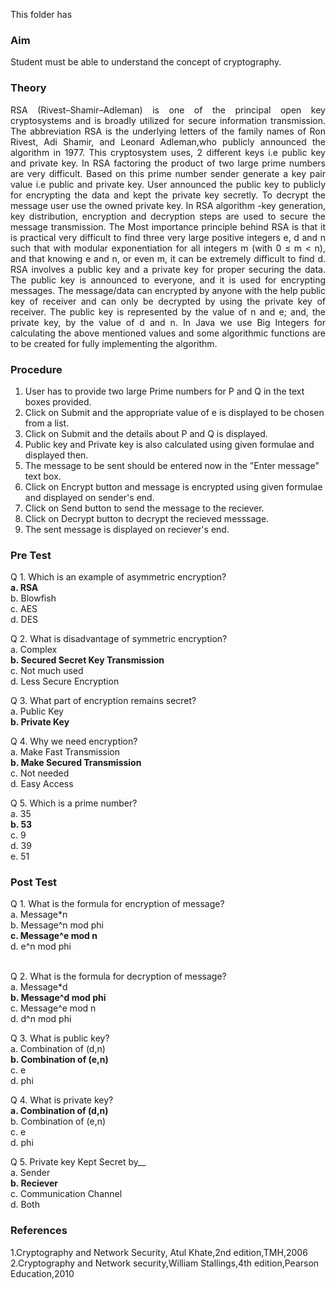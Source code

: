 This folder has <br>
### Aim<br>
Student must be able to understand the concept of cryptography.<br>

### Theory<br>
<div align="justify">RSA (Rivest–Shamir–Adleman) is one of the principal open key cryptosystems and is broadly utilized for secure information transmission. The abbreviation RSA is the underlying letters of the family names of Ron Rivest, Adi Shamir, and Leonard Adleman,who publicly announced the algorithm in 1977. This cryptosystem uses, 2 different keys i.e public key and private key. In RSA factoring the product of two large prime numbers are very difficult. Based on this prime number sender generate a key pair value i.e public and private key. User announced the public key to publicly for encrypting the data and kept the private key secretly. To decrypt the message user use the owned private key. In RSA algorithm -key generation, key distribution, encryption and decryption steps are used to secure the message transmission. The Most importance principle behind RSA is that it is practical very difficult to find three very large positive integers e, d and n such that with modular exponentiation for all integers m (with 0 ≤ m < n), and that knowing e and n, or even m, it can be extremely difficult to find d. RSA involves a public key and a private key for proper securing the data. The public key is announced to everyone, and it is used for encrypting messages. The message/data can encrypted by anyone with the help public key of receiver and can only be decrypted by using the private key of receiver. The public key is represented by the value of n and e; and, the private key, by the value of d and n. In Java we use Big Integers for calculating the above mentioned values and some algorithmic functions are to be created for fully implementing the algorithm.<br></div>

### Procedure<br>
1. User has to provide two large Prime numbers for P and Q in the text boxes provided.<br>
2. Click on Submit and the appropriate value of e is displayed to be chosen from a list.<br>
3. Click on Submit and the details about P and Q is displayed.<br>
4. Public key and Private key is also calculated using given formulae and displayed then.<br>
5. The message to be sent should be entered now in the "Enter message" text box.<br>
6. Click on Encrypt button and message is encrypted using given formulae and displayed on sender's end.<br>
7. Click on Send button to send the message to the reciever.<br>
8. Click on Decrypt button to decrypt the recieved messsage.<br>
9. The sent message is displayed on reciever's end.<br>

### Pre Test<br>
Q 1. Which is an example of asymmetric encryption?<br>
<b>a. RSA<br></b>
b. Blowfish<br>
c. AES<br>
d. DES<br>

Q 2. What is disadvantage of symmetric encryption?<br>
a. Complex<br>
<b>b. Secured Secret Key Transmission<br></b>
c. Not much used<br>
d. Less Secure Encryption<br>

Q 3. What part of encryption remains secret?<br>
a. Public Key<br>
<b>b. Private Key<br></b>

Q 4. Why we need encryption?<br>
a. Make Fast Transmission<br>
<b>b. Make Secured Transmission<br></b>
c. Not needed<br>
d. Easy Access<br>

Q 5. Which is a prime number?<br>
a. 35<br>
<b>b. 53<br></b>
c. 9<br>
d. 39<br>
e. 51<br>

### Post Test<br>
Q 1. What is the formula for encryption of message?<br>
a. Message*n<br>
b. Message^n mod phi<br>
<b>c. Message^e mod n<br></b>
d. e^n mod phi<br><br>

Q 2. What is the formula for decryption of message?<br>
a. Message*d<br>
<b>b. Message^d mod phi<br></b>
c. Message^e mod n<br>
d. d^n mod phi<br>

Q 3. What is public key?<br>
a. Combination of (d,n)<br>
<b>b. Combination of (e,n)<br></b>
c. e<br>
d. phi<br>

Q 4. What is private key?<br>
<b>a. Combination of (d,n)<br></b>
b. Combination of (e,n)<br>
c. e<br>
d. phi<br>

Q 5. Private key Kept Secret by__<br>
a. Sender<br>
<b>b. Reciever<br></b>
c. Communication Channel<br>
d. Both<br>

### References<br>
1.Cryptography and Network Security, Atul Khate,2nd edition,TMH,2006 <br>
2.Cryptography and Network security,William Stallings,4th edition,Pearson Education,2010
